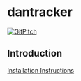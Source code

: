 # dantracker

[![GitPitch](https://gitpitch.com/assets/badge.svg)](https://gitpitch.com/n7nix/dantracker/master)

## Introduction

[Installation Instructions](https://github.com/n7nix/dantracker/blob/master/INSTALL.md)